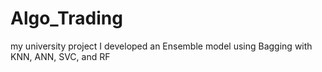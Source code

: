 # Algo_Trading
my university project
I developed an Ensemble model using Bagging with KNN, ANN, SVC, and RF
